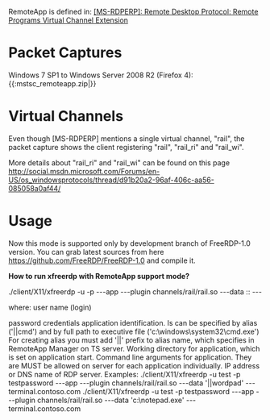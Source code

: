 
RemoteApp is defined in: 
[[MS-RDPERP]:   Remote Desktop Protocol: Remote Programs Virtual Channel Extension](http://msdn.microsoft.com/en-us/library/cc242568/)

# Packet Captures

Windows 7 SP1 to Windows Server 2008 R2 (Firefox 4): {{:mstsc_remoteapp.zip|}}

# Virtual Channels

Even though [MS-RDPERP] mentions a single virtual channel, "rail", the packet capture shows the client registering "rail", "rail_ri" and "rail_wi".

More details about "rail_ri" and "rail_wi" can be found on this page 
http://social.msdn.microsoft.com/Forums/en-US/os_windowsprotocols/thread/d91b20a2-96af-406c-aa56-085058a0af44/ 

# Usage

Now this mode is supported only by development branch of FreeRDP-1.0 version.
You can grab latest sources from here https://github.com/FreeRDP/FreeRDP-1.0 and compile it.

**How to run xfreerdp with RemoteApp support mode?**

./client/X11/xfreerdp -u <UserName> -p <Password> ---app ---plugin channels/rail/rail.so ---data <ExeOfFile>:<WorkingDir>:<Arguments> --- <ServerHost>

where:
<UserName>
user name (login)

<Password>
password credentials

<ExeOfFile>
application identification.
Is can be specified by alias ('||cmd') and by full path to executive file ('c:\windows\system32\cmd.exe')
For creating alias you must add '||' prefix to alias name, which specifies in RemoteApp Manager on TS server.

<WorkingDir>
Working directory for application, which is set on application start.

<Arguments>
Command line arguments for application. They are MUST be allowed on server for each application individually.

<ServerHost>
IP address or DNS name of RDP server.
Examples:
./client/X11/xfreerdp -u test -p testpassword ---app ---plugin channels/rail/rail.so ---data '||wordpad' --- terminal.contoso.com
./client/X11/xfreerdp -u test -p testpassword ---app ---plugin channels/rail/rail.so ---data 'c:\notepad.exe' --- terminal.contoso.com

